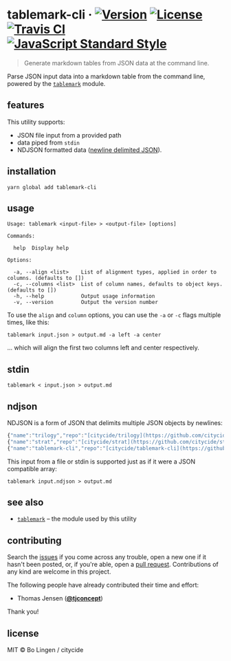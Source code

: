 # tablemark-cli &middot; [![Version](https://flat.badgen.net/npm/v/tablemark-cli)](https://www.npmjs.com/package/tablemark-cli) [![License](https://flat.badgen.net/npm/license/tablemark-cli)](https://www.npmjs.com/package/tablemark-cli) [![Travis CI](https://flat.badgen.net/travis/citycide/tablemark-cli)](https://travis-ci.org/citycide/tablemark-cli) [![JavaScript Standard Style](https://flat.badgen.net/badge/code%20style/standard/green)](https://standardjs.com)

> Generate markdown tables from JSON data at the command line.

Parse JSON input data into a markdown table from the command line,
powered by the [`tablemark`](https://github.com/citycide/tablemark) module.

## features

This utility supports:

- JSON file input from a provided path
- data piped from `stdin`
- NDJSON formatted data ([newline delimited JSON](http://ndjson.org/)).

## installation

```console
yarn global add tablemark-cli
```

## usage

```console
Usage: tablemark <input-file> > <output-file> [options]

Commands:

  help  Display help

Options:

  -a, --align <list>    List of alignment types, applied in order to columns. (defaults to [])
  -c, --columns <list>  List of column names, defaults to object keys. (defaults to [])
  -h, --help            Output usage information
  -v, --version         Output the version number
```

To use the `align` and `column` options, you can use the `-a` or
`-c` flags multiple times, like this:

````console
tablemark input.json > output.md -a left -a center
````

... which will align the first two columns left and center respectively.

## stdin

```console
tablemark < input.json > output.md
```

## ndjson

NDJSON is a form of JSON that delimits multiple JSON objects by newlines:

```js
{"name":"trilogy","repo":"[citycide/trilogy](https://github.com/citycide/trilogy)","desc":"No-hassle SQLite with type-casting schema models and support for native & pure JS backends."}
{"name":"strat","repo":"[citycide/strat](https://github.com/citycide/strat)","desc":"Functional-ish JavaScript string formatting, with inspirations from Python."}
{"name":"tablemark-cli","repo":"[citycide/tablemark-cli](https://github.com/citycide/tablemark-cli)","desc":"Generate markdown tables from JSON data at the command line."}
```

This input from a file or stdin is supported just as if it were
a JSON compatible array:

```console
tablemark input.ndjson > output.md
```

## see also

- [`tablemark`](https://github.com/citycide/tablemark) &ndash; the module used by this utility

## contributing

Search the [issues](https://github.com/citycide/tablemark-cli) if you come
across any trouble, open a new one if it hasn't been posted, or, if you're
able, open a [pull request](https://help.github.com/articles/about-pull-requests/).
Contributions of any kind are welcome in this project.

The following people have already contributed their time and effort:

* Thomas Jensen (**[@tjconcept](https://github.com/tjconcept)**)

Thank you!

## license

MIT © Bo Lingen / citycide
